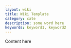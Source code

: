 ```yaml
---
layout: wiki
title: Wiki Template
category: cate
description: some word here
keywords: keyword1, keyword2
---
```


Content here
